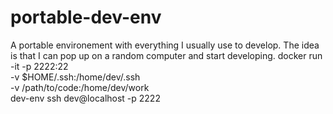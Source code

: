 # portable-dev-env
A portable environement with everything I usually use to develop. The idea is that I can pop up on a random computer and start developing. 
docker run -it -p 2222:22 \
  -v $HOME/.ssh:/home/dev/.ssh \
  -v /path/to/code:/home/dev/work \
  dev-env
ssh dev@localhost -p 2222
